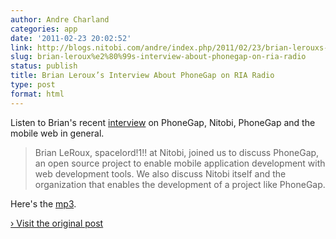 ```yaml
---
author: Andre Charland
categories: app
date: '2011-02-23 20:02:52'
link: http://blogs.nitobi.com/andre/index.php/2011/02/23/brian-lerouxs-interview-about-phonegap-on-ria-radio/
slug: brian-leroux%e2%80%99s-interview-about-phonegap-on-ria-radio
status: publish
title: Brian Leroux’s Interview About PhoneGap on RIA Radio
type: post
format: html
---
```


Listen to Brian's recent [interview](http://blog.riaradio.com/post/3369876448/brian-leroux) on PhoneGap, Nitobi, PhoneGap and the mobile web in general.

> Brian LeRoux, spacelord!1!! at Nitobi, joined us to discuss PhoneGap, an open source project to enable mobile application development with web development tools. We also discuss Nitobi itself and the organization that enables the development of a project like PhoneGap.

Here's the [mp3](http://www.tumblr.com/audio_file/3369876448/tumblr_lgu5ir205L1qcw7u8).

[› Visit the original post](http://blogs.nitobi.com/andre/index.php/2011/02/23/brian-lerouxs-interview-about-phonegap-on-ria-radio/)
